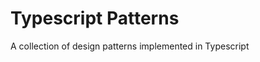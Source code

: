 Typescript Patterns
=========================

A collection of design patterns implemented in Typescript